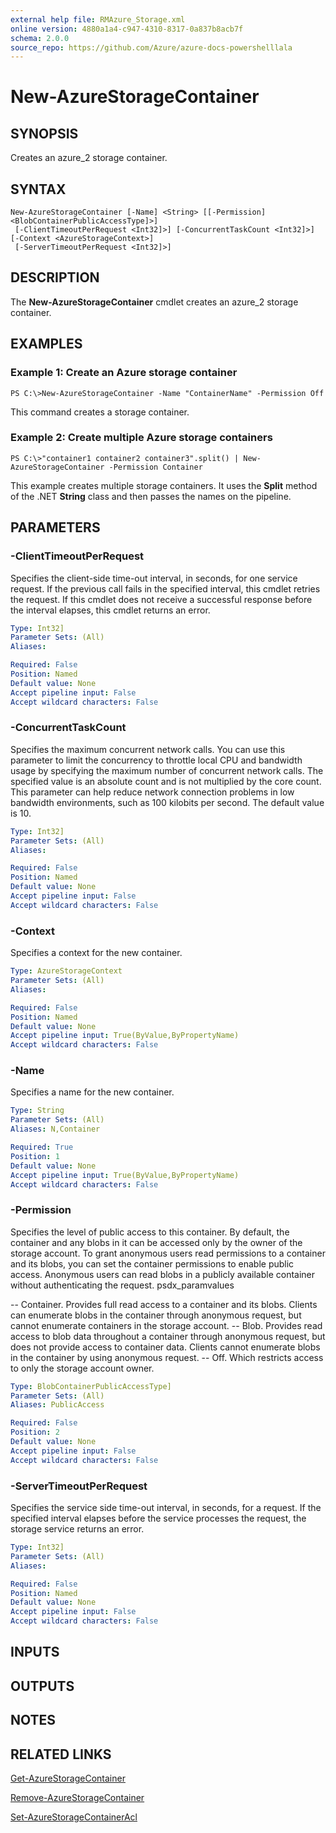 ```yaml
---
external help file: RMAzure_Storage.xml
online version: 4880a1a4-c947-4310-8317-0a837b8acb7f
schema: 2.0.0
source_repo: https://github.com/Azure/azure-docs-powershelllala
---
```


# New-AzureStorageContainer
## SYNOPSIS
Creates an azure_2 storage container.

## SYNTAX

```
New-AzureStorageContainer [-Name] <String> [[-Permission] <BlobContainerPublicAccessType]>]
 [-ClientTimeoutPerRequest <Int32]>] [-ConcurrentTaskCount <Int32]>] [-Context <AzureStorageContext>]
 [-ServerTimeoutPerRequest <Int32]>]
```

## DESCRIPTION
The **New-AzureStorageContainer** cmdlet creates an azure_2 storage container.

## EXAMPLES

### Example 1: Create an Azure storage container
```
PS C:\>New-AzureStorageContainer -Name "ContainerName" -Permission Off
```

This command creates a storage container.

### Example 2: Create multiple Azure storage containers
```
PS C:\>"container1 container2 container3".split() | New-AzureStorageContainer -Permission Container
```

This example creates multiple storage containers.
It uses the **Split** method of the .NET **String** class and then passes the names on the pipeline.

## PARAMETERS

### -ClientTimeoutPerRequest
Specifies the client-side time-out interval, in seconds, for one service request.
If the previous call fails in the specified interval, this cmdlet retries the request.
If this cmdlet does not receive a successful response before the interval elapses, this cmdlet returns an error.

```yaml
Type: Int32]
Parameter Sets: (All)
Aliases: 

Required: False
Position: Named
Default value: None
Accept pipeline input: False
Accept wildcard characters: False
```

### -ConcurrentTaskCount
Specifies the maximum concurrent network calls.
You can use this parameter to limit the concurrency to throttle local CPU and bandwidth usage by specifying the maximum number of concurrent network calls.
The specified value is an absolute count and is not multiplied by the core count.
This parameter can help reduce network connection problems in low bandwidth environments, such as 100 kilobits per second.
The default value is 10.

```yaml
Type: Int32]
Parameter Sets: (All)
Aliases: 

Required: False
Position: Named
Default value: None
Accept pipeline input: False
Accept wildcard characters: False
```

### -Context
Specifies a context for the new container.

```yaml
Type: AzureStorageContext
Parameter Sets: (All)
Aliases: 

Required: False
Position: Named
Default value: None
Accept pipeline input: True(ByValue,ByPropertyName)
Accept wildcard characters: False
```

### -Name
Specifies a name for the new container.

```yaml
Type: String
Parameter Sets: (All)
Aliases: N,Container

Required: True
Position: 1
Default value: None
Accept pipeline input: True(ByValue,ByPropertyName)
Accept wildcard characters: False
```

### -Permission
Specifies the level of public access to this container.
By default, the container and any blobs in it can be accessed only by the owner of the storage account.
To grant anonymous users read permissions to a container and its blobs, you can set the container permissions to enable public access.
Anonymous users can read blobs in a publicly available container without authenticating the request.
psdx_paramvalues

-- Container.
Provides full read access to a container and its blobs.
Clients can enumerate blobs in the container through anonymous request, but cannot enumerate containers in the storage account. 
-- Blob.
Provides read access to blob data throughout a container through anonymous request, but does not provide access to container data.
Clients cannot enumerate blobs in the container by using anonymous request. 
-- Off.
Which restricts access to only the storage account owner.

```yaml
Type: BlobContainerPublicAccessType]
Parameter Sets: (All)
Aliases: PublicAccess

Required: False
Position: 2
Default value: None
Accept pipeline input: False
Accept wildcard characters: False
```

### -ServerTimeoutPerRequest
Specifies the service side time-out interval, in seconds, for a request.
If the specified interval elapses before the service processes the request, the storage service returns an error.

```yaml
Type: Int32]
Parameter Sets: (All)
Aliases: 

Required: False
Position: Named
Default value: None
Accept pipeline input: False
Accept wildcard characters: False
```

## INPUTS

## OUTPUTS

## NOTES

## RELATED LINKS

[Get-AzureStorageContainer](4880a1a4-c947-4310-8317-0a837b8acb7f)

[Remove-AzureStorageContainer](89d7ed7c-1db6-4e01-8981-8f34483039fd)

[Set-AzureStorageContainerAcl](20680af5-8145-4eab-94d3-d710a62a062b)

